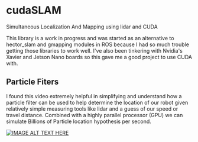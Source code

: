 # cudaSLAM
Simultaneous Localization And Mapping using lidar and CUDA

This library is a work in progress and was started as an alternative to hector_slam and gmapping modules in ROS because I had so much trouble
getting those libraries to work well. I've also been tinkering with Nvidia's Xavier and Jetson Nano boards so this gave me a good project to
use CUDA with.

## Particle Fiters 

I found this video extremely helpful in simplifying and understand how a particle filter can be used to help determine the location of our robot given relatively simple measuring tools like lidar and a guess of our speed or travel distance. Combined with a highly parallel processor (GPU) we can simulate Billions of Particle location hypothesis per second. 

[![IMAGE ALT TEXT HERE](/relative/path/to/img.jpg?raw=true)](https://www.youtube.com/watch?v=aUkBa1zMKv4)
